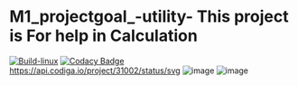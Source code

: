 # M1_projectgoal_-utility- This project is For help in Calculation
[![Build-linux](https://github.com/Anant325/M1_projectgoal_-utility-/actions/workflows/Build-linux.yml/badge.svg?branch=main)](https://github.com/Anant325/M1_projectgoal_-utility-/actions/workflows/Build-linux.yml)
[![Codacy Badge](https://app.codacy.com/project/badge/Grade/fa69c8578a694844be077ede248ecc83)](https://www.codacy.com/gh/Anant325/M1_projectgoal_-utility-/dashboard?utm_source=github.com&amp;utm_medium=referral&amp;utm_content=Anant325/M1_projectgoal_-utility-&amp;utm_campaign=Badge_Grade)
https://api.codiga.io/project/31002/status/svg
![image](https://user-images.githubusercontent.com/98871955/153401768-eab0eae3-8591-41b5-8db6-1bdacab75d95.png)
![image](https://user-images.githubusercontent.com/98871955/153401917-b154c2c9-6c3b-4269-902d-64107f4dd6ae.png)

